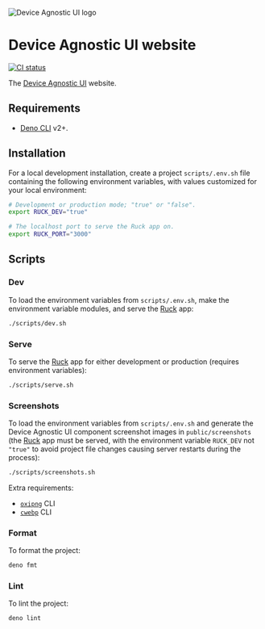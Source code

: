 ![Device Agnostic UI logo](https://cdn.jsdelivr.net/gh/jaydenseric/device-agnostic-ui/device-agnostic-ui-logo.svg)

# Device Agnostic UI website

[![CI status](https://github.com/jaydenseric/device-agnostic-ui-website/workflows/CI/badge.svg)](https://github.com/jaydenseric/device-agnostic-ui-website/actions)

The [Device Agnostic UI](https://github.com/jaydenseric/device-agnostic-ui)
website.

## Requirements

- [Deno CLI](https://deno.land/#installation) v2+.

## Installation

For a local development installation, create a project `scripts/.env.sh` file
containing the following environment variables, with values customized for your
local environment:

```sh
# Development or production mode; "true" or "false".
export RUCK_DEV="true"

# The localhost port to serve the Ruck app on.
export RUCK_PORT="3000"
```

## Scripts

### Dev

To load the environment variables from `scripts/.env.sh`, make the environment
variable modules, and serve the [Ruck](https://ruck.tech) app:

```sh
./scripts/dev.sh
```

### Serve

To serve the [Ruck](https://ruck.tech) app for either development or production
(requires environment variables):

```sh
./scripts/serve.sh
```

### Screenshots

To load the environment variables from `scripts/.env.sh` and generate the Device
Agnostic UI component screenshot images in `public/screenshots` (the
[Ruck](https://ruck.tech) app must be served, with the environment variable
`RUCK_DEV` not `"true"` to avoid project file changes causing server restarts
during the process):

```sh
./scripts/screenshots.sh
```

Extra requirements:

- [`oxipng`](https://github.com/shssoichiro/oxipng) CLI
- [`cwebp`](https://github.com/webmproject/libwebp) CLI

### Format

To format the project:

```sh
deno fmt
```

### Lint

To lint the project:

```sh
deno lint
```
